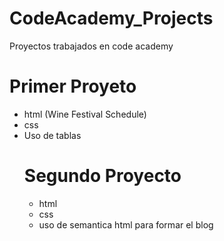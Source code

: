 # CodeAcademy_Projects
Proyectos trabajados en code academy


Primer Proyeto
============== 

- html (Wine Festival Schedule)
- css
- Uso de tablas <table>

Segundo Proyecto
================

- html
- css
- uso de semantica html para formar el blog
